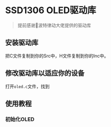 # SSD1306 OLED驱动库

> 提前感谢🙏波特律动大佬提供的驱动库

## 安装驱动库

把C文件复制到你的Src中，H文件复制到你的Inc中。

## 修改驱动库以适应你的设备

打开`oled.c`文件，找到
## 使用教程

### 初始化OLED
